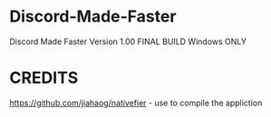# Discord-Made-Faster
Discord Made Faster
Version 1.00 FINAL BUILD
Windows ONLY

# CREDITS
https://github.com/jiahaog/nativefier - use to compile the appliction

